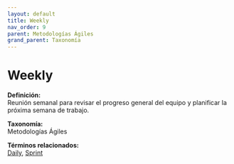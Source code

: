 ```yaml
---
layout: default
title: Weekly
nav_order: 9
parent: Metodologías Ágiles
grand_parent: Taxonomía
---
```


# Weekly

**Definición:**  
Reunión semanal para revisar el progreso general del equipo y planificar la próxima semana de trabajo.

**Taxonomía:**  
Metodologías Ágiles

**Términos relacionados:**  
[Daily](https://maleniski.github.io/diccionario-angl-tec-mx/docs/taxonomia/metodologías-ágiles/daily.html), [Sprint](https://maleniski.github.io/diccionario-angl-tec-mx/docs/taxonomia/metodologías-ágiles/sprint.html)
